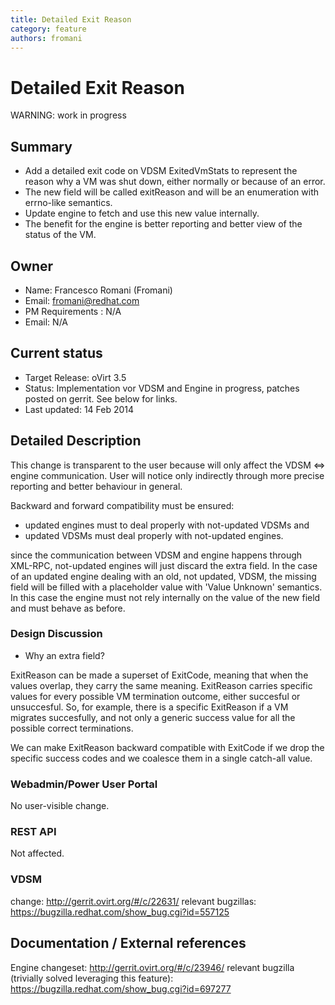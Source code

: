 ```yaml
---
title: Detailed Exit Reason
category: feature
authors: fromani
---
```


# Detailed Exit Reason

WARNING: work in progress

## Summary

*   Add a detailed exit code on VDSM ExitedVmStats to represent the reason why a VM was shut down, either normally or because of an error.
*   The new field will be called exitReason and will be an enumeration with errno-like semantics.
*   Update engine to fetch and use this new value internally.
*   The benefit for the engine is better reporting and better view of the status of the VM.

## Owner

*   Name: Francesco Romani (Fromani)
*   Email: <fromani@redhat.com>
*   PM Requirements : N/A
*   Email: N/A

## Current status

*   Target Release: oVirt 3.5
*   Status: Implementation vor VDSM and Engine in progress, patches posted on gerrit. See below for links.
*   Last updated: 14 Feb 2014

## Detailed Description

This change is transparent to the user because will only affect the VDSM <=> engine communication. User will notice only indirectly through more precise reporting and better behaviour in general.

Backward and forward compatibility must be ensured:

*   updated engines must to deal properly with not-updated VDSMs and
*   updated VDSMs must deal properly with not-updated engines.

since the communication between VDSM and engine happens through XML-RPC, not-updated engines will just discard the extra field. In the case of an updated engine dealing with an old, not updated, VDSM, the missing field will be filled with a placeholder value with 'Value Unknown' semantics. In this case the engine must not rely internally on the value of the new field and must behave as before.

### Design Discussion

*   Why an extra field?

ExitReason can be made a superset of ExitCode, meaning that when the values overlap, they carry the same meaning. ExitReason carries specific values for every possible VM termination outcome, either succesful or unsuccesful. So, for example, there is a specific ExitReason if a VM migrates succesfully, and not only a generic success value for all the possible correct terminations.

We can make ExitReason backward compatible with ExitCode if we drop the specific success codes and we coalesce them in a single catch-all value.

### Webadmin/Power User Portal

No user-visible change.

### REST API

Not affected.

### VDSM

change: <http://gerrit.ovirt.org/#/c/22631/> relevant bugzillas: <https://bugzilla.redhat.com/show_bug.cgi?id=557125>

## Documentation / External references

Engine changeset: <http://gerrit.ovirt.org/#/c/23946/> relevant bugzilla (trivially solved leveraging this feature): <https://bugzilla.redhat.com/show_bug.cgi?id=697277>

